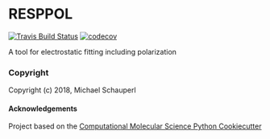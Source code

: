 RESPPOL
==============================
[//]: # (Badges)
[![Travis Build Status](https://api.travis-ci.org/MSchauperl/resppol.svg?branch=master)](https://travis-ci.org/MSchauperl/resppol)
[![codecov](https://codecov.io/gh/MSchauperl/resppol/branch/master/graph/badge.svg)](https://codecov.io/gh/MSchauperl/resppol/branch/master)

A tool for electrostatic fitting including polarization

### Copyright

Copyright (c) 2018, Michael Schauperl


#### Acknowledgements
 
Project based on the 
[Computational Molecular Science Python Cookiecutter](https://github.com/molssi/cookiecutter-cms)
